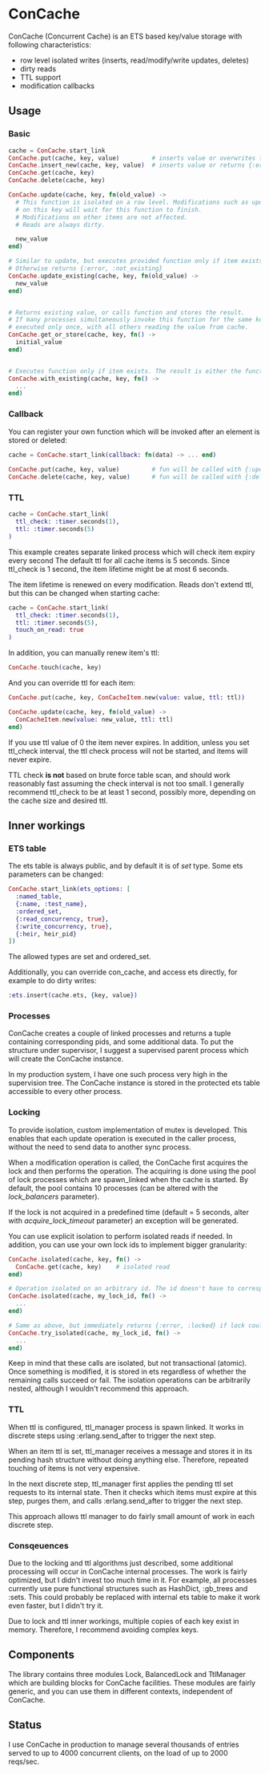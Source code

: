 # ConCache

ConCache (Concurrent Cache) is an ETS based key/value storage with following characteristics:
* row level isolated writes (inserts, read/modify/write updates, deletes)
* dirty reads
* TTL support
* modification callbacks

## Usage

### Basic

```elixir
cache = ConCache.start_link
ConCache.put(cache, key, value)         # inserts value or overwrites the old one
ConCache.insert_new(cache, key, value)  # inserts value or returns {:error, :already_exists}
ConCache.get(cache, key)
ConCache.delete(cache, key)

ConCache.update(cache, key, fn(old_value) ->
  # This function is isolated on a row level. Modifications such as update, put, delete, 
  # on this key will wait for this function to finish. 
  # Modifications on other items are not affected.
  # Reads are always dirty.

  new_value
end)

# Similar to update, but executes provided function only if item exists. 
# Otherwise returns {:error, :not_existing}
ConCache.update_existing(cache, key, fn(old_value) ->
  new_value
end)


# Returns existing value, or calls function and stores the result. 
# If many processes simultaneously invoke this function for the same key, the function will be
# executed only once, with all others reading the value from cache.
ConCache.get_or_store(cache, key, fn() ->
  initial_value
end)


# Executes function only if item exists. The result is either the function's return value, or nil.
ConCache.with_existing(cache, key, fn() ->
  ...
end)
```

### Callback

You can register your own function which will be invoked after an element is stored or deleted:

```elixir
cache = ConCache.start_link(callback: fn(data) -> ... end)
    
ConCache.put(cache, key, value)         # fun will be called with {:update, key, value}
ConCache.delete(cache, key, value)      # fun will be called with {:delete, key, value}
```

### TTL

```elixir
cache = ConCache.start_link(
  ttl_check: :timer.seconds(1), 
  ttl: :timer.seconds(5)
)
```

This example creates separate linked process which will check item expiry every second The default ttl for all cache items is 5 seconds. Since ttl_check is 1 second, the item lifetime might be at most 6 seconds.

The item lifetime is renewed on every modification. Reads don't extend ttl, but this can be changed when starting cache:

```elixir
cache = ConCache.start_link(
  ttl_check: :timer.seconds(1), 
  ttl: :timer.seconds(5),
  touch_on_read: true
)
```

In addition, you can manually renew item's ttl:

```elixir
ConCache.touch(cache, key)
```

And you can override ttl for each item:

```elixir
ConCache.put(cache, key, ConCacheItem.new(value: value, ttl: ttl))

ConCache.update(cache, key, fn(old_value) ->
  ConCacheItem.new(value: new_value, ttl: ttl)
end)
```

If you use ttl value of 0 the item never expires.
In addition, unless you set ttl_check interval, the ttl check process will not be started, and items will never expire.

TTL check __is not__ based on brute force table scan, and should work reasonably fast assuming the check interval is not too small. I generally recommend ttl_check to be at least 1 second, possibly more, depending on the cache size and desired ttl.

## Inner workings

### ETS table
The ets table is always public, and by default it is of _set_ type. Some ets parameters can be changed:

```elixir
ConCache.start_link(ets_options: [
  :named_table, 
  {:name, :test_name},
  :ordered_set,
  {:read_concurrency, true},
  {:write_concurrency, true},
  {:heir, heir_pid}
])
```

The allowed types are set and ordered_set.

Additionally, you can override con_cache, and access ets directly, for example to do dirty writes:

```elixir
:ets.insert(cache.ets, {key, value})
```

### Processes

ConCache creates a couple of linked processes and returns a tuple containing corresponding pids, and some additional data. To put the structure under supervisor, I suggest a supervised parent process which will create the ConCache instance.

In my production system, I have one such process very high in the supervision tree. The ConCache instance is stored in the protected ets table accessible to every other process.

### Locking

To provide isolation, custom implementation of mutex is developed. This enables that each update operation is executed in the caller process, without the need to send data to another sync process.

When a modification operation is called, the ConCache first acquires the lock and then performs the operation. The acquiring is done using the pool of lock processes which are spawn\_linked when the cache is started. By default, the pool contains 10 processes (can be altered with the _lock\_balancers_ parameter).

If the lock is not acquired in a predefined time (default = 5 seconds, alter with _acquire\_lock\_timeout_ parameter) an exception will be generated.

You can use explicit isolation to perform isolated reads if needed. In addition, you can use your own lock ids to implement bigger granularity:

```elixir
ConCache.isolated(cache, key, fn() ->
  ConCache.get(cache, key)    # isolated read
end)

# Operation isolated on an arbitrary id. The id doesn't have to correspond to a cache item.
ConCache.isolated(cache, my_lock_id, fn() ->
  ...
end)

# Same as above, but immediately returns {:error, :locked} if lock could not be acquired.
ConCache.try_isolated(cache, my_lock_id, fn() ->
  ...
end)
```

Keep in mind that these calls are isolated, but not transactional (atomic). Once something is modified, it is stored in ets regardless of whether the remaining calls succeed or fail.
The isolation operations can be arbitrarily nested, although I wouldn't recommend this approach.

### TTL

When ttl is configured, ttl\_manager process is spawn linked. It works in discrete steps using :erlang.send\_after to trigger the next step. 

When an item ttl is set, ttl\_manager receives a message and stores it in its pending hash structure without doing anything else. Therefore, repeated touching of items is not very expensive.

In the next discrete step, ttl\_manager first applies the pending ttl set requests to its internal state. Then it checks which items must expire at this step, purges them, and calls :erlang.send_after to trigger the next step.

This approach allows ttl manager to do fairly small amount of work in each discrete step.

### Consqeuences

Due to the locking and ttl algorithms just described, some additional processing will occur in ConCache internal processes. The work is fairly optimized, but I didn't invest too much time in it.
For example, all processes currently use pure functional structures such as HashDict, :gb_trees and :sets. This could probably be replaced with internal ets table to make it work even faster, but I didn't try it.

Due to lock and ttl inner workings, multiple copies of each key exist in memory. Therefore, I recommend avoiding complex keys.

## Components

The library contains three modules Lock, BalancedLock and TtlManager which are building blocks for ConCache facilities. These modules are fairly generic, and you can use them in different contexts, independent of ConCache.

## Status

I use ConCache in production to manage several thousands of entries served to up to 4000 concurrent clients, on the load of up to 2000 reqs/sec.